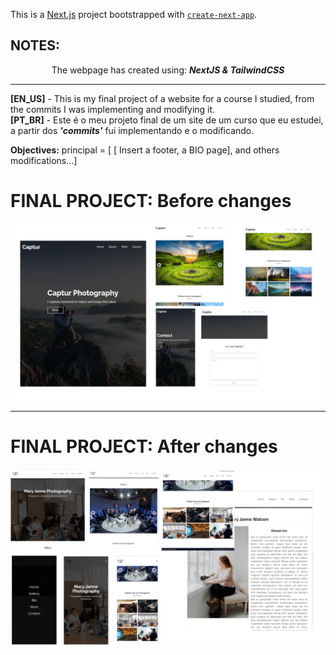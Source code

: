This is a [Next.js](https://nextjs.org/) project bootstrapped with [`create-next-app`](https://github.com/vercel/next.js/tree/canary/packages/create-next-app).

## NOTES:

  <div align="center">
    The webpage has created using: <b><i>NextJS & TailwindCSS</b></i><hr/>
  </div> 

  <strong>[EN_US]</strong> - This is my final project of a website for a course I studied, from the commits I was implementing and modifying it.<br/>
  <strong>[PT_BR]</strong> - Este é o meu projeto final de um site de um curso que eu estudei, a partir dos <b><i>'commits'</i></b> fui implementando e o modificando.
  
  <strong>Objectives:</strong> principal = [ [ Insert a footer, a BIO page], and others modifications...]
  
  # FINAL PROJECT: Before changes 
  <p align="center">
    <img src="./public/F.P.berore.png" width="900" title="Final Project - Before Changes">
  </p>
  <hr>
  
  # FINAL PROJECT: After changes 
  <p align="center">
    <img src="./public/assets/img/changes.png" width="900" title="Final Project - Before Changes">
    
  </p>
